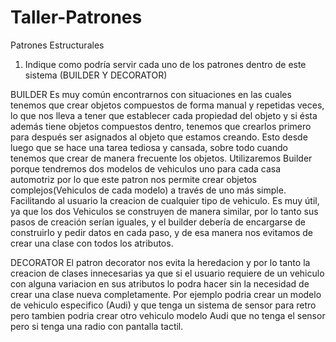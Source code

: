 # Taller-Patrones
Patrones Estructurales
1.	Indique como podría servir cada uno de los patrones dentro de este sistema (BUILDER Y DECORATOR)

BUILDER
Es muy común encontrarnos con situaciones en las cuales tenemos que crear objetos compuestos de forma manual y repetidas veces, lo que nos lleva a tener que establecer cada propiedad del objeto y si ésta además tiene objetos compuestos dentro, tenemos que crearlos primero para después ser asignados al objeto que estamos creando. Esto desde luego que se hace una tarea tediosa y cansada, sobre todo cuando tenemos que crear de manera frecuente los objetos. Utilizaremos Builder porque tendremos dos modelos de vehiculos uno para cada casa automotriz por lo que este patron nos permite crear objetos complejos(Vehiculos de cada modelo) a través de uno más simple. Facilitando al usuario la creacion de cualquier tipo de vehiculo.
Es muy útil, ya que los dos Vehiculos se construyen de manera similar, por lo tanto sus pasos de creación serían iguales, y el builder debería de encargarse de construirlo y pedir datos en cada paso, y de esa manera nos evitamos de crear una clase con todos los atributos.

DECORATOR
El patron decorator nos evita la heredacion y por lo tanto la creacion de clases innecesarias ya que si el usuario requiere de un vehiculo con alguna variacion en sus atributos lo podra hacer sin la necesidad de crear una clase nueva completamente. Por ejemplo podria crear un modelo de vehiculo especifico (Audi) y que tenga un sistema de sensor para retro pero tambien podria crear otro vehiculo modelo Audi que no tenga el sensor pero si tenga una radio con pantalla tactil.


